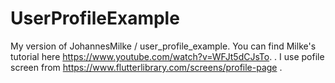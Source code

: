 # UserProfileExample
My version of JohannesMilke / user_profile_example. You can find Milke's tutorial here https://www.youtube.com/watch?v=WFJt5dCJsTo.
.
I use pofile screen from
https://www.flutterlibrary.com/screens/profile-page
.



